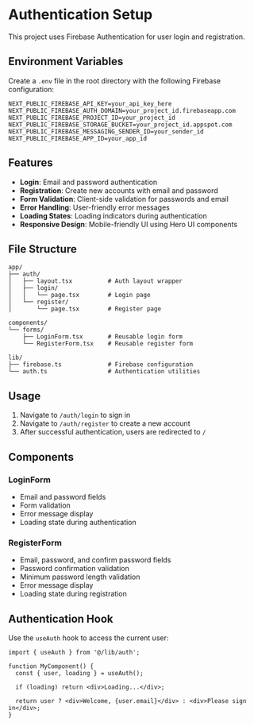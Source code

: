 # Authentication Setup

This project uses Firebase Authentication for user login and registration.

## Environment Variables

Create a `.env` file in the root directory with the following Firebase configuration:

```env
NEXT_PUBLIC_FIREBASE_API_KEY=your_api_key_here
NEXT_PUBLIC_FIREBASE_AUTH_DOMAIN=your_project_id.firebaseapp.com
NEXT_PUBLIC_FIREBASE_PROJECT_ID=your_project_id
NEXT_PUBLIC_FIREBASE_STORAGE_BUCKET=your_project_id.appspot.com
NEXT_PUBLIC_FIREBASE_MESSAGING_SENDER_ID=your_sender_id
NEXT_PUBLIC_FIREBASE_APP_ID=your_app_id
```

## Features

- **Login**: Email and password authentication
- **Registration**: Create new accounts with email and password
- **Form Validation**: Client-side validation for passwords and email
- **Error Handling**: User-friendly error messages
- **Loading States**: Loading indicators during authentication
- **Responsive Design**: Mobile-friendly UI using Hero UI components

## File Structure

```
app/
├── auth/
│   ├── layout.tsx          # Auth layout wrapper
│   ├── login/
│   │   └── page.tsx        # Login page
│   └── register/
│       └── page.tsx        # Register page

components/
└── forms/
    ├── LoginForm.tsx       # Reusable login form
    └── RegisterForm.tsx    # Reusable register form

lib/
├── firebase.ts             # Firebase configuration
└── auth.ts                 # Authentication utilities
```

## Usage

1. Navigate to `/auth/login` to sign in
2. Navigate to `/auth/register` to create a new account
3. After successful authentication, users are redirected to `/`

## Components

### LoginForm
- Email and password fields
- Form validation
- Error message display
- Loading state during authentication

### RegisterForm
- Email, password, and confirm password fields
- Password confirmation validation
- Minimum password length validation
- Error message display
- Loading state during registration

## Authentication Hook

Use the `useAuth` hook to access the current user:

```tsx
import { useAuth } from '@/lib/auth';

function MyComponent() {
  const { user, loading } = useAuth();
  
  if (loading) return <div>Loading...</div>;
  
  return user ? <div>Welcome, {user.email}</div> : <div>Please sign in</div>;
}
``` 